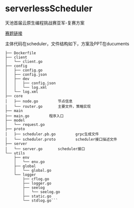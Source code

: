 # serverlessScheduler

天池首届云原生编程挑战赛亚军-复赛方案

[赛题链接](https://tianchi.aliyun.com/competition/entrance/231793/introduction)

主体代码在scheduler，文件结构如下，方案及PPT在ducuments

```.
├── Dockerfile
├── client
│   └── client.go
├── config
│   ├── config.go
│   ├── config.json
│   ├── dev
│   │   ├── config.json
│   │   └── log.xml
│   └── log.xml
├── core
│   ├── node.go			节点信息
│   └── router.go		主要文件，策略实现
├── main 
├── main.go			程序入口
├── model
│   └── request.go			
├── proto
│   ├── scheduler.pb.go	        grpc生成文件
│   └── scheduler.proto	        scheduler接口描述文件
├── server
│   └── server.go		scheduler接口
└── utils
    ├── env
    │   └── env.go				
    ├── global
    │   └── global.go
    └── logger
        ├── cflog.go
        ├── logger.go
        ├── seelog
        │   └── seelog.go
        ├── static.go
        └── stdlog.go```
